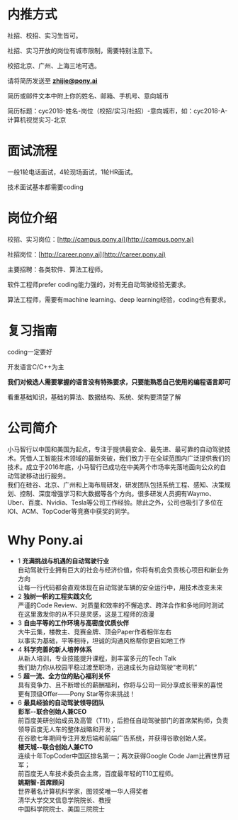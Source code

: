 # 内推方式
社招、校招、实习生皆可。

社招、实习开放的岗位有城市限制，需要特别注意下。

校招北京、广州、上海三地可选。

请将简历发送至 **zhijie@pony.ai**

简历或邮件文本中附上你的姓名、邮箱、手机号、意向城市

简历标题：cyc2018-姓名-岗位（校招/实习/社招）-意向城市，如：cyc2018-A-计算机视觉实习-北京

# 面试流程
一般1轮电话面试，4轮现场面试，1轮HR面试。

技术面试基本都需要coding

# 岗位介绍
校招、实习岗位：[http://campus.pony.ai](http://campus.pony.ai)

社招岗位：[http://career.pony.ai](http://career.pony.ai)

主要招聘：各类软件、算法工程师。

软件工程师prefer coding能力强的，对有无自动驾驶经验无要求。

算法工程师，需要有machine learning、deep learning经验，coding也有要求。

# 复习指南
coding一定要好

开发语言C/C++为主

**我们对候选人需要掌握的语言没有特殊要求，只要能熟悉自己使用的编程语言即可**

看重基础知识，基础的算法、数据结构、系统、架构要清楚了解

# 公司简介
小马智行以中国和美国为起点，专注于提供最安全、最先进、最可靠的自动驾驶技术。凭借人工智能技术领域的最新突破，我们致力于在全球范围内广泛提供我们的技术。成立于2016年底，小马智行已成功在中美两个市场率先落地面向公众的自动驾驶移动出行服务。<br>
我们在硅谷、北京、广州和上海布局研发，研发团队包括系统工程、感知、决策规划、控制、深度增强学习和大数据等各个方向。很多研发人员拥有Waymo、Uber、百度、Nvidia、Tesla等公司工作经验。除此之外，公司也吸引了多位在IOI、ACM、TopCoder等竞赛中获奖的同学。<br>

# Why Pony.ai
* 1 **充满挑战与机遇的自动驾驶行业** <br>
自动驾驶行业拥有巨大的社会与经济价值，你将有机会负责核心项目和新业务方向<br>
让每一行代码都会直观体现在自动驾驶车辆的安全运行中，用技术改变未来<br>
* 2 **独树一帜的工程实践文化**<br>
严谨的Code Review、对质量和效率的不懈追求、跨洋合作和多地同时测试<br>
在这里激发你的从不只是灵感，这是工程师的浪漫<br>
* 3 **自由平等的工作环境与高密度优质伙伴**<br>
大牛云集，楼教主、竞赛金牌、顶会Paper作者相伴左右<br>
以事实为基础，平等相待，坦诚的沟通风格帮你更自如地工作<br>
* 4 **科学完善的新人培养体系**<br>
从新人培训，专业技能提升课程，到丰富多元的Tech Talk<br>
我们助力你从校园平稳过渡至职场，迅速成长为自动驾驶“老司机”<br>
* 5 **超一流、全方位的贴心福利关怀**<br>
具有竞争力、且不断增长的薪酬福利，你将与公司一同分享成长带来的喜悦<br>
更有顶级Offer——Pony Star等你来挑战！<br>
* 6 **最具经验的自动驾驶领导团队**<br>
**彭军--联合创始人兼CEO**<br>
前百度美研创始成员及高管（T11），后担任自动驾驶部门的首席架构师，负责领导百度无人车的整体战略和开发；<br>
在谷歌七年期间专注开发后端和前端广告系统，并获得谷歌创始人奖。<br>
**楼天城--联合创始人兼CTO**<br>
连续十年TopCoder中国区排名第一；两次获得Google Code Jam比赛世界冠军；<br>
前百度无人车技术委员会主席，百度最年轻的T10工程师。<br>
**姚期智-首席顾问**<br>
世界著名计算机科学家，图领奖唯一华人得奖者<br>
清华大学交叉信息学院院长、教授<br>
中国科学院院士、美国三院院士<br>
